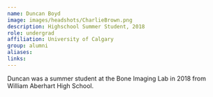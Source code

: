 ```yaml
---
name: Duncan Boyd
image: images/headshots/CharlieBrown.png
description: Highschool Summer Student, 2018
role: undergrad
affiliation: University of Calgary
group: alumni
aliases: 
links:
---
```


Duncan was a summer student at the Bone Imaging Lab in 2018 from William Aberhart High School.